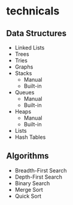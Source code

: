 # technicals

## Data Structures
- Linked Lists
- Trees
- Tries
- Graphs
- Stacks
  - Manual
  - Built-in
- Queues
  - Manual
  - Built-in
- Heaps
  - Manual
  - Built-in
- Lists
- Hash Tables

## Algorithms
- Breadth-First Search
- Depth-First Search
- Binary Search
- Merge Sort
- Quick Sort
